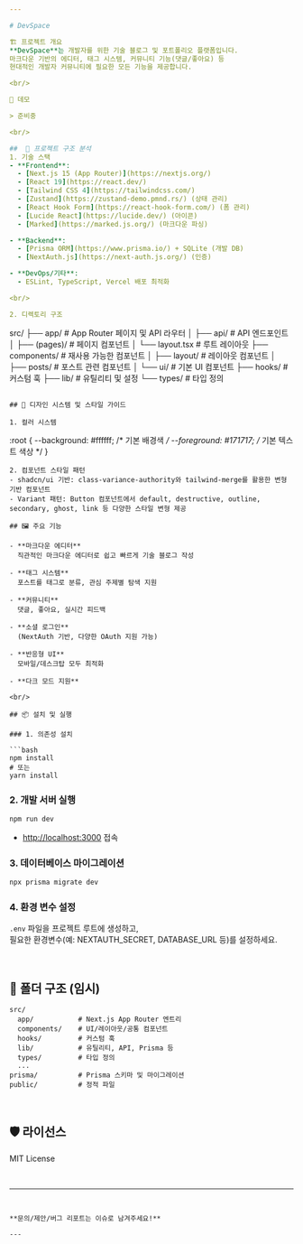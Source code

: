 ```yaml
---

# DevSpace

🏗️ 프로젝트 개요
**DevSpace**는 개발자를 위한 기술 블로그 및 포트폴리오 플랫폼입니다.  
마크다운 기반의 에디터, 태그 시스템, 커뮤니티 기능(댓글/좋아요) 등  
현대적인 개발자 커뮤니티에 필요한 모든 기능을 제공합니다.

<br/>

🚀 데모

> 준비중

<br/>

##  📁 프로젝트 구조 분석
1. 기술 스택
- **Frontend**:  
  - [Next.js 15 (App Router)](https://nextjs.org/)
  - [React 19](https://react.dev/)
  - [Tailwind CSS 4](https://tailwindcss.com/)
  - [Zustand](https://zustand-demo.pmnd.rs/) (상태 관리)
  - [React Hook Form](https://react-hook-form.com/) (폼 관리)
  - [Lucide React](https://lucide.dev/) (아이콘)
  - [Marked](https://marked.js.org/) (마크다운 파싱)

- **Backend**:  
  - [Prisma ORM](https://www.prisma.io/) + SQLite (개발 DB)
  - [NextAuth.js](https://next-auth.js.org/) (인증)

- **DevOps/기타**:  
  - ESLint, TypeScript, Vercel 배포 최적화

<br/>

2. 디렉토리 구조
```
src/
├── app/                    # App Router 페이지 및 API 라우터
│   ├── api/               # API 엔드포인트
│   ├── (pages)/           # 페이지 컴포넌트
│   └── layout.tsx         # 루트 레이아웃
├── components/            # 재사용 가능한 컴포넌트
│   ├── layout/           # 레이아웃 컴포넌트
│   ├── posts/            # 포스트 관련 컴포넌트
│   └── ui/               # 기본 UI 컴포넌트
├── hooks/                # 커스텀 훅
├── lib/                  # 유틸리티 및 설정
└── types/                # 타입 정의
```

## 🎨 디자인 시스템 및 스타일 가이드

1. 컬러 시스템
```
:root {
  --background: #ffffff;    /* 기본 배경색 */
  --foreground: #171717;    /* 기본 텍스트 색상 */
}
```
2. 컴포넌트 스타일 패턴
- shadcn/ui 기반: class-variance-authority와 tailwind-merge를 활용한 변형 기반 컴포넌트
- Variant 패턴: Button 컴포넌트에서 default, destructive, outline, secondary, ghost, link 등 다양한 스타일 변형 제공

## 🖼️ 주요 기능

- **마크다운 에디터**  
  직관적인 마크다운 에디터로 쉽고 빠르게 기술 블로그 작성

- **태그 시스템**  
  포스트를 태그로 분류, 관심 주제별 탐색 지원

- **커뮤니티**  
  댓글, 좋아요, 실시간 피드백

- **소셜 로그인**  
  (NextAuth 기반, 다양한 OAuth 지원 가능)

- **반응형 UI**  
  모바일/데스크탑 모두 최적화

- **다크 모드 지원**

<br/>

## 📦 설치 및 실행

### 1. 의존성 설치

```bash
npm install
# 또는
yarn install
```

### 2. 개발 서버 실행

```bash
npm run dev
```
- [http://localhost:3000](http://localhost:3000) 접속

### 3. 데이터베이스 마이그레이션

```bash
npx prisma migrate dev
```

### 4. 환경 변수 설정

`.env` 파일을 프로젝트 루트에 생성하고,  
필요한 환경변수(예: NEXTAUTH_SECRET, DATABASE_URL 등)를 설정하세요.

<br/>

## 📝 폴더 구조 (임시)

```
src/
  app/           # Next.js App Router 엔트리
  components/    # UI/레이아웃/공통 컴포넌트
  hooks/         # 커스텀 훅
  lib/           # 유틸리티, API, Prisma 등
  types/         # 타입 정의
  ...
prisma/          # Prisma 스키마 및 마이그레이션
public/          # 정적 파일
```

<br/>


## 🛡️ 라이선스

MIT License

<br/>

---
```


**문의/제안/버그 리포트는 이슈로 남겨주세요!**

---
